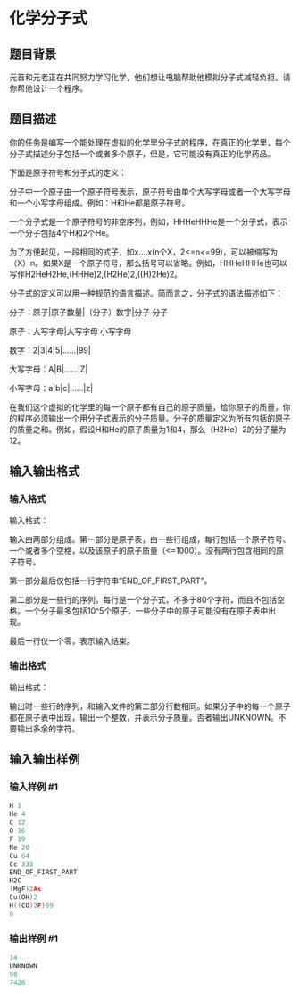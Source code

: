 # 化学分子式

## 题目背景

元首和元老正在共同努力学习化学，他们想让电脑帮助他模拟分子式减轻负担。请你帮他设计一个程序。

## 题目描述

你的任务是编写一个能处理在虚拟的化学里分子式的程序，在真正的化学里，每个分子式描述分子包括一个或者多个原子，但是，它可能没有真正的化学药品。

下面是原子符号和分子式的定义：

分子中一个原子由一个原子符号表示，原子符号由单个大写字母或者一个大写字母和一个小写字母组成。例如：H和He都是原子符号。

一个分子式是一个原子符号的非空序列，例如，HHHeHHHe是一个分子式，表示一个分子包括4个H和2个He。

为了方便起见，一段相同的式子，如x….x(n个X，2<=n<=99)，可以被缩写为（X）n。如果X是一个原子符号，那么括号可以省略。例如，HHHeHHHe也可以写作H2HeH2He,(HHHe)2,(H2He)2,((H)2He)2。

分子式的定义可以用一种规范的语言描述。简而言之，分子式的语法描述如下：

分子：原子|原子数量|（分子）数字|分子 分子

原子：大写字母|大写字母 小写字母

数字：2|3|4|5|……|99|

大写字母：A|B|……|Z|

小写字母：a|b|c|……|z|

在我们这个虚拟的化学里的每一个原子都有自己的原子质量，给你原子的质量，你的程序必须输出一个用分子式表示的分子质量。分子的质量定义为所有包括的原子的质量之和。例如，假设H和He的原子质量为1和4，那么（H2He）2的分子量为12。

## 输入输出格式

### 输入格式

输入格式：

输入由两部分组成。第一部分是原子表，由一些行组成，每行包括一个原子符号、一个或者多个空格，以及该原子的原子质量（<=1000）。没有两行包含相同的原子符号。

第一部分最后仅包括一行字符串“END\_OF\_FIRST\_PART”。

第二部分是一些行的序列。每行是一个分子式，不多于80个字符，而且不包括空格。一个分子最多包括10^5个原子，一些分子中的原子可能没有在原子表中出现。

最后一行仅一个零，表示输入结束。

### 输出格式

输出格式：

输出时一些行的序列，和输入文件的第二部分行数相同。如果分子中的每一个原子都在原子表中出现，输出一个整数，并表示分子质量。否者输出UNKNOWN。不要输出多余的字符。

## 输入输出样例

### 输入样例 #1

```cpp
H 1
He 4
C 12
O 16
F 19
Ne 20
Cu 64
Cc 333
END_OF_FIRST_PART
H2C
(MgF)2As
Cu(OH)2
H((CO)2F)99
0

```
### 输出样例 #1

```cpp
14
UNKNOWN
98
7426

```
